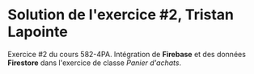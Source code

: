 # Solution de l'exercice #2, Tristan Lapointe

Exercice #2 du cours 582-4PA.
Intégration de **Firebase** et des données **Firestore** dans l'exercice de classe *Panier d'achats*.